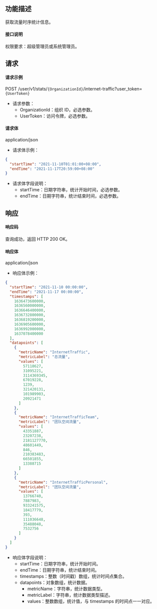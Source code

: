 ## 功能描述

获取流量时序统计信息。


#### 接口说明

权限要求：超级管理员或系统管理员。


## 请求

#### 请求示例

POST /user/v1/stats/`{OrganizationId}`/internet-traffic?user_token=`{UserToken}`

- 请求参数：
  - OrganizationId：组织 ID，必选参数。
  - UserToken：访问令牌，必选参数。
  
#### 请求体

application/json
- 请求体示例：
```json
{
  "startTime": "2021-11-10T01:01:00+08:00",
  "endTime": "2021-11-17T20:59:00+08:00"
}
```

- 请求体字段说明：
  - startTime：日期字符串，统计开始时间，必选参数。
  - endTime：日期字符串，统计结束时间，必选参数。

## 响应

#### 响应码

查询成功，返回 HTTP 200 OK。

#### 响应体

application/json

- 响应体示例：

```json
{
  "startTime": "2021-11-10 00:00:00",
  "endTime": "2021-11-17 00:00:00",
  "timestamps": [
    1636473600000,
    1636560000000,
    1636646400000,
    1636732800000,
    1636819200000,
    1636905600000,
    1636992000000,
    1637078400000
  ],
  "datapoints": [
    {
      "metricName": "InternetTraffic",
      "metricLabel": "总流量",
      "values": [
        57118627,
        31095221,
        3114369345,
        67019228,
        1239,
        321420131,
        101989903,
        20921471
      ]
    },
    {
      "metricName": "InternetTrafficTeam",
      "metricLabel": "团队空间流量",
      "values": [
        43351887,
        23207238,
        2181127770,
        48601449,
        846,
        210383483,
        66501855,
        13388715
      ]
    },
    {
      "metricName": "InternetTrafficPersonal",
      "metricLabel": "团队空间流量",
      "values": [
        13766740,
        7887983,
        933241575,
        18417779,
        393,
        111036648,
        35488048,
        7532756
      ]
    }
  ]
}
```

- 响应体字段说明：
  - startTime：日期字符串，统计开始时间。
  - endTime：日期字符串，统计结束时间。
  - timestamps：整数（时间戳）数组，统计时间点集合。
  - datapoints：对象数组，统计数据。
    - metricName：字符串，统计数据类型。
    - metricLabel：字符串，统计数据类型描述。
    - values：整数数组，统计值，与 timestamps 的时间点一一对应。
